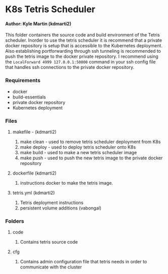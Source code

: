 # K8s Tetris Scheduler
#### Author: Kyle Martin (kdmarti2)

This folder containers the source code and build environment of the Tetris scheduler.  Inorder to use the tetris scheduler it is recommend that a private docker repository is setup that is accessible to the Kubernetes deployment.  Also establishing portforwarding through ssh tunneling is recommended to push the tetris image to the docker private repository.  I recommend using the `LocalForward 4999 127.0.0.1:50000` command in your ssh config file that handles ssh connections to the private docker repository.

### Requirements

* docker
* build-essentials
* private docker repository
* Kubernetes deployment

### Files

1. makefile - (kdmarti2)
    1. make clean - used to remove tetris scheduler deployment from K8s
    1. make deploy - used to deploy tetris scheduler onto K8s
    1. make build - used to make a new tetris scheduler image
    1. make push - used to push the new tetris image to the private docker repository
    
2. dockerfile (kdmarti2)
    1. instructions docker to make the tetris image.
    
3. tetris.yml (kdmarti2)
    1. Tetris deployment instructions
    1. persistent volume additions (vabongal)
    
### Folders

1. code 
    1. Contains tetris source code

2. cfg
    1. Contains admin configuration file that tetris needs in order to communicate with the cluster
